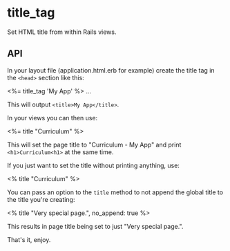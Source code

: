 # title_tag

Set HTML title from within Rails views.

## API

In your layout file (application.html.erb for example) create the title tag in the `<head>` section like this:

  <head>
    <%= title_tag 'My App' %>
    ...
  </head>

This will output `<title>My App</title>`.

In your views you can then use:

  <%= title "Curriculum" %>

This will set the page title to "Curriculum - My App" and print `<h1>Curriculum<h1>` at the same time.

If you just want to set the title without printing anything, use:

  <% title "Curriculum" %>

You can pass an option to the `title` method to not append the global title to the title you're creating:

  <% title "Very special page.", no_append: true %>

This results in page title being set to just "Very special page.".

That's it, enjoy.